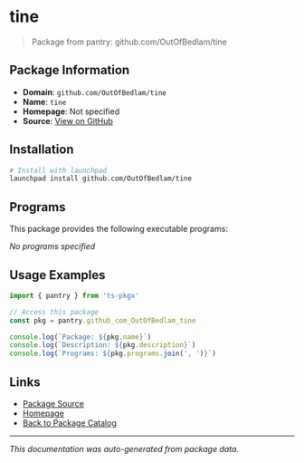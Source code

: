 # tine

> Package from pantry: github.com/OutOfBedlam/tine

## Package Information

- **Domain**: `github.com/OutOfBedlam/tine`
- **Name**: `tine`
- **Homepage**: Not specified
- **Source**: [View on GitHub](https://github.com/pkgxdev/pantry/tree/main/projects/github.com/OutOfBedlam/tine/package.yml)

## Installation

```bash
# Install with launchpad
launchpad install github.com/OutOfBedlam/tine
```

## Programs

This package provides the following executable programs:

*No programs specified*

## Usage Examples

```typescript
import { pantry } from 'ts-pkgx'

// Access this package
const pkg = pantry.github_com_OutOfBedlam_tine

console.log(`Package: ${pkg.name}`)
console.log(`Description: ${pkg.description}`)
console.log(`Programs: ${pkg.programs.join(', ')}`)
```

## Links

- [Package Source](https://github.com/pkgxdev/pantry/tree/main/projects/github.com/OutOfBedlam/tine/package.yml)
- [Homepage](#)
- [Back to Package Catalog](../package-catalog.md)

---

*This documentation was auto-generated from package data.*
